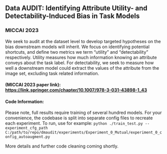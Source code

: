 ## Data AUDIT: Identifying Attribute Utility- and Detectability-Induced Bias in Task Models
### MICCAI 2023

We seek to audit at the dataset level to develop targeted hypotheses on the bias downstream models will inherit. We focus on identifying potential shortcuts, and define two metrics we term “utility” and “detectability” respectively. Utility measures how much information knowing an attribute conveys about the task label. For detectability, we seek to measure how well a downstream model could extract the values of the attribute from the image set, excluding task related information. 


#### (MICCAI 2023 paper link): https://link.springer.com/chapter/10.1007/978-3-031-43898-1_43

#### Code Information:

Please note, full results require training of several hundred models. For your convenience, the codebase is split into separate config files to recreate each experiment. To run, use for example: `python ./train_test.py --experiment_cfg_path  C:/path/to/repo/dmaudit/experiments/Experiment_0_Mutual/experiment_0_config_autoaugment.py`

More details and further code cleaning coming shortly.  


